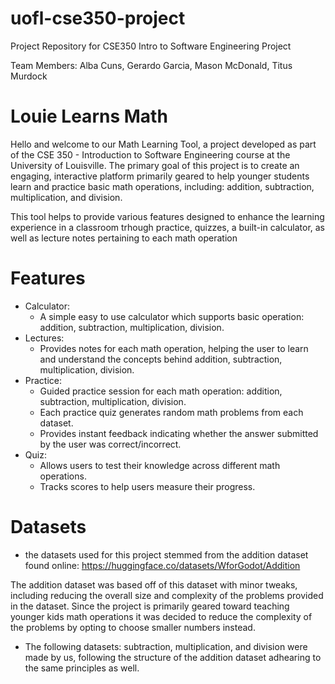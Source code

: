 # uofl-cse350-project
Project Repository for CSE350 Intro to Software Engineering Project

Team Members: Alba Cuns, Gerardo Garcia, Mason McDonald, Titus Murdock

# Louie Learns Math
Hello and welcome to our Math Learning Tool, a project developed as part of the CSE 350 - Introduction to Software Engineering course at the University of Louisville. The primary goal of this project is to create an engaging, interactive platform primarily geared to help younger students learn and practice basic math operations, including: addition, subtraction, multiplication, and division.

This tool helps to provide various features designed to enhance the learning experience in a classroom trhough practice, quizzes, a built-in calculator, as well as lecture notes pertaining to each math operation

# Features

* Calculator:
    - A simple easy to use calculator which supports basic operation: addition, subtraction, multiplication, division.
* Lectures:
    - Provides notes for each math operation, helping the user to learn and understand the concepts behind addition, subtraction, multiplication, division.
* Practice:
    - Guided practice session for each math operation: addition, subtraction, multiplication, division.
    - Each practice quiz generates random math problems from each dataset.
    - Provides instant feedback indicating whether the answer submitted by the user was correct/incorrect.
* Quiz:
    - Allows users to test their knowledge across different math operations.
    - Tracks scores to help users measure their progress.


# Datasets
* the datasets used for this project stemmed from the addition dataset found online: https://huggingface.co/datasets/WforGodot/Addition

The addition dataset was based off of this dataset with minor tweaks, including reducing the overall size and complexity of the problems provided in the dataset. Since the project is primarily geared toward teaching younger kids math operations it was decided to reduce the complexity of the problems by opting to choose smaller numbers instead.
* The following datasets: subtraction, multiplication, and division were made by us, following the structure of the addition dataset adhearing to the same principles as well.